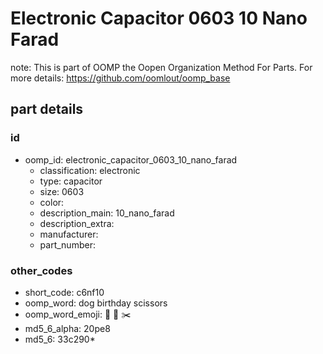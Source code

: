 # Electronic Capacitor 0603 10 Nano Farad  

note: This is part of OOMP the Oopen Organization Method For Parts. For more details: https://github.com/oomlout/oomp_base

##  part details





### id
* oomp_id: electronic_capacitor_0603_10_nano_farad
  * classification: electronic
  * type: capacitor
  * size: 0603
  * color: 
  * description_main: 10_nano_farad
  * description_extra: 
  * manufacturer: 
  * part_number: 

### other_codes
* short_code: c6nf10
* oomp_word: dog birthday scissors
* oomp_word_emoji: :dog: :birthday: :scissors:
* md5_6_alpha: 20pe8
* md5_6: 33c290* 
